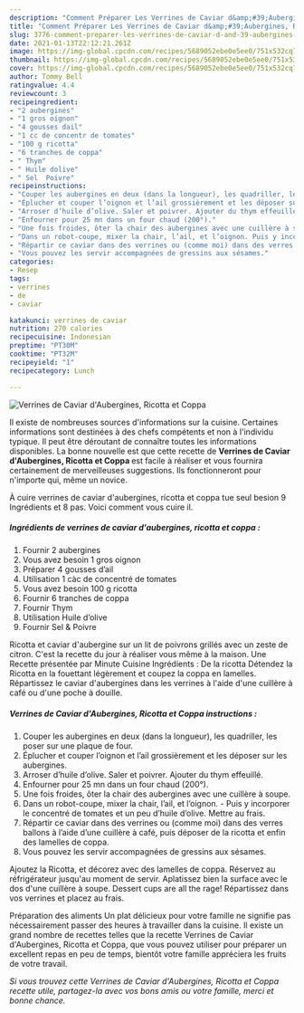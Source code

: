 ```yaml
---
description: "Comment Préparer Les Verrines de Caviar d&amp;#39;Aubergines, Ricotta et Coppa"
title: "Comment Préparer Les Verrines de Caviar d&amp;#39;Aubergines, Ricotta et Coppa"
slug: 3776-comment-preparer-les-verrines-de-caviar-d-and-39-aubergines-ricotta-et-coppa
date: 2021-01-13T22:12:21.261Z
image: https://img-global.cpcdn.com/recipes/5689052ebe0e5ee0/751x532cq70/verrines-de-caviar-daubergines-ricotta-et-coppa-photo-principale-de-la-recette.jpg
thumbnail: https://img-global.cpcdn.com/recipes/5689052ebe0e5ee0/751x532cq70/verrines-de-caviar-daubergines-ricotta-et-coppa-photo-principale-de-la-recette.jpg
cover: https://img-global.cpcdn.com/recipes/5689052ebe0e5ee0/751x532cq70/verrines-de-caviar-daubergines-ricotta-et-coppa-photo-principale-de-la-recette.jpg
author: Tommy Bell
ratingvalue: 4.4
reviewcount: 3
recipeingredient:
- "2 aubergines"
- "1 gros oignon"
- "4 gousses dail"
- "1 cc de concentr de tomates"
- "100 g ricotta"
- "6 tranches de coppa"
- " Thym"
- " Huile dolive"
- " Sel  Poivre"
recipeinstructions:
- "Couper les aubergines en deux (dans la longueur), les quadriller, les poser sur une plaque de four."
- "Éplucher et couper l’oignon et l’ail grossièrement et les déposer sur les aubergines."
- "Arroser d’huile d’olive. Saler et poivrer. Ajouter du thym effeuillé."
- "Enfourner pour 25 mn dans un four chaud (200°)."
- "Une fois froides, ôter la chair des aubergines avec une cuillère à soupe."
- "Dans un robot-coupe, mixer la chair, l’ail, et l’oignon. Puis y incorporer le concentré de tomates et un peu d’huile d’olive. Mettre au frais."
- "Répartir ce caviar dans des verrines ou (comme moi) dans des verres ballons à l’aide d’une cuillère à café, puis déposer de la ricotta et enfin des lamelles de coppa."
- "Vous pouvez les servir accompagnées de gressins aux sésames."
categories:
- Resep
tags:
- verrines
- de
- caviar

katakunci: verrines de caviar 
nutrition: 270 calories
recipecuisine: Indonesian
preptime: "PT30M"
cooktime: "PT32M"
recipeyield: "1"
recipecategory: Lunch

---
```



![Verrines de Caviar d&#39;Aubergines, Ricotta et Coppa](https://img-global.cpcdn.com/recipes/5689052ebe0e5ee0/751x532cq70/verrines-de-caviar-daubergines-ricotta-et-coppa-photo-principale-de-la-recette.jpg)

Il existe de nombreuses sources d'informations sur la cuisine. Certaines informations sont destinées à des chefs compétents et non à l'individu typique. Il peut être déroutant de connaître toutes les informations disponibles. La bonne nouvelle est que cette recette de <strong> Verrines de Caviar d&#39;Aubergines, Ricotta et Coppa </strong> est facile à réaliser et vous fournira certainement de merveilleuses suggestions. Ils fonctionneront pour n'importe qui, même un novice.

<!--inarticleads1-->

À cuire verrines de caviar d&#39;aubergines, ricotta et coppa tue seul besion 9 Ingrédients et 8 pas. Voici comment vous cuire il.

##### Ingrédients de verrines de caviar d&#39;aubergines, ricotta et coppa :

1. Fournir 2 aubergines
1. Vous avez besoin 1 gros oignon
1. Préparer 4 gousses d’ail
1. Utilisation 1 càc de concentré de tomates
1. Vous avez besoin 100 g ricotta
1. Fournir 6 tranches de coppa
1. Fournir  Thym
1. Utilisation  Huile d’olive
1. Fournir  Sel &amp; Poivre


Ricotta et caviar d&#39;aubergine sur un lit de poivrons grillés avec un zeste de citron. C&#39;est la recette du jour à réaliser vous même à la maison. Une Recette présentée par Minute Cuisine Ingrédients : De la ricotta Détendez la Ricotta en la fouettant légèrement et coupez la coppa en lamelles. Répartissez le caviar d&#39;aubergines dans les verrines à l&#39;aide d&#39;une cuillère à café ou d&#39;une poche à douille. 

<!--inarticleads2-->

##### Verrines de Caviar d&#39;Aubergines, Ricotta et Coppa instructions :

1. Couper les aubergines en deux (dans la longueur), les quadriller, les poser sur une plaque de four.
1. Éplucher et couper l’oignon et l’ail grossièrement et les déposer sur les aubergines.
1. Arroser d’huile d’olive. Saler et poivrer. Ajouter du thym effeuillé.
1. Enfourner pour 25 mn dans un four chaud (200°).
1. Une fois froides, ôter la chair des aubergines avec une cuillère à soupe.
1. Dans un robot-coupe, mixer la chair, l’ail, et l’oignon. - Puis y incorporer le concentré de tomates et un peu d’huile d’olive. Mettre au frais.
1. Répartir ce caviar dans des verrines ou (comme moi) dans des verres ballons à l’aide d’une cuillère à café, puis déposer de la ricotta et enfin des lamelles de coppa.
1. Vous pouvez les servir accompagnées de gressins aux sésames.


Ajoutez la Ricotta, et décorez avec des lamelles de coppa. Réservez au réfrigérateur jusqu&#39;au moment de servir. Aplatissez bien la surface avec le dos d&#39;une cuillère à soupe. Dessert cups are all the rage! Répartissez dans vos verrines et placez au frais. 

<!--inarticleads1-->

<p>
Préparation des aliments Un plat délicieux pour votre famille ne signifie pas nécessairement passer des heures à travailler dans la cuisine. Il existe un grand nombre de recettes telles que la recette Verrines de Caviar d&#39;Aubergines, Ricotta et Coppa, que vous pouvez utiliser pour préparer un excellent repas en peu de temps, bientôt votre famille appréciera les fruits de votre travail.
</p>

<p>
<i>Si vous trouvez cette Verrines de Caviar d&#39;Aubergines, Ricotta et Coppa recette utile, partagez-la avec vos bons amis ou votre famille, merci et bonne chance.</i>
</p>
